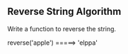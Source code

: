## Reverse String Algorithm

Write a function to reverse the string.

reverse('apple') =====> 'elppa'
